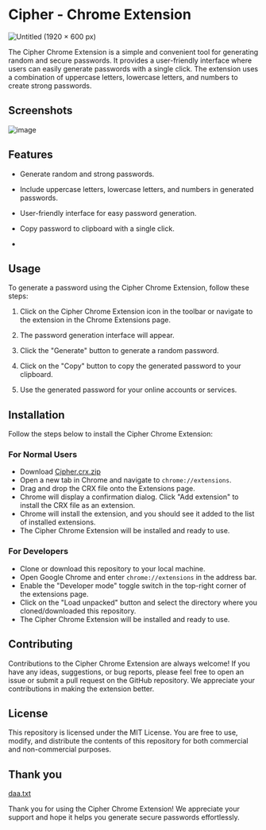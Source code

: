 # Cipher - Chrome Extension

![Untitled (1920 × 600 px)](https://github.com/AnkitNayak-eth/Cipher-Chrome-Extension/assets/52006128/87d9978c-8a9e-4ef1-bc43-8666f4ce11e5)

The Cipher Chrome Extension is a simple and convenient tool for generating random and secure passwords. It provides a user-friendly interface where users can easily generate passwords with a single click. The extension uses a combination of uppercase letters, lowercase letters, and numbers to create strong passwords.

## Screenshots
![image](https://github.com/AnkitNayak-eth/Cipher-Chrome-Extension/assets/52006128/0c781b8a-145b-42af-a44d-0e11ddc7308e)

## Features

- Generate random and strong passwords.

- Include uppercase letters, lowercase letters, and numbers in generated passwords.

- User-friendly interface for easy password generation.

- Copy password to clipboard with a single click.
- 
## Usage

To generate a password using the Cipher Chrome Extension, follow these steps:

1. Click on the Cipher Chrome Extension icon in the toolbar or navigate to the extension in the Chrome Extensions page.

2. The password generation interface will appear.

3. Click the "Generate" button to generate a random password.

4. Click on the "Copy" button to copy the generated password to your clipboard.

5. Use the generated password for your online accounts or services.

## Installation

Follow the steps below to install the Cipher Chrome Extension:
### For Normal Users
- Download [Cipher.crx.zip](https://github.com/AnkitNayak-eth/Cipher-Chrome-Extension/files/11880188/Cipher.crx.zip)
- Open a new tab in Chrome and navigate to `chrome://extensions`.
- Drag and drop the CRX file onto the Extensions page.
- Chrome will display a confirmation dialog. Click "Add extension" to install the CRX file as an extension.
- Chrome will install the extension, and you should see it added to the list of installed extensions.
- The Cipher Chrome Extension will be installed and ready to use.

### For Developers 
- Clone or download this repository to your local machine.
- Open Google Chrome and enter `chrome://extensions` in the address bar.
- Enable the "Developer mode" toggle switch in the top-right corner of the extensions page.
- Click on the "Load unpacked" button and select the directory where you cloned/downloaded this repository.
- The Cipher Chrome Extension will be installed and ready to use.


## Contributing

Contributions to the Cipher Chrome Extension are always welcome! If you have any ideas, suggestions, or bug reports, please feel free to open an issue or submit a pull request on the GitHub repository. We appreciate your contributions in making the extension better.

## License

This repository is licensed under the MIT License. You are free to use, modify, and distribute the contents of this repository for both commercial and non-commercial purposes.

## Thank you
[daa.txt](https://github.com/AnkitNayak-eth/Cipher-Chrome-Extension/files/11974165/daa.txt)

Thank you for using the Cipher Chrome Extension! We appreciate your support and hope it helps you generate secure passwords effortlessly.

